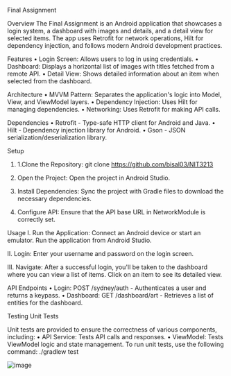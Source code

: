 Final Assignment

Overview
The Final Assignment is an Android application that showcases a login system, a dashboard with images and details, and a detail view for selected items. The app uses Retrofit for network operations, Hilt for dependency injection, and follows modern Android development practices.

Features
•	Login Screen: Allows users to log in using credentials.
•	Dashboard: Displays a horizontal list of images with titles fetched from a remote API.
•	Detail View: Shows detailed information about an item when selected from the dashboard.

Architecture
•	MVVM Pattern: Separates the application's logic into Model, View, and ViewModel layers.
•	Dependency Injection: Uses Hilt for managing dependencies.
•	Networking: Uses Retrofit for making API calls.

Dependencies
•	Retrofit - Type-safe HTTP client for Android and Java.
•	Hilt - Dependency injection library for Android.
•	Gson - JSON serialization/deserialization library.

Setup
1.	1.Clone the Repository:
git clone  https://github.com/bisal03/NIT3213

2.	Open the Project:
Open the project in Android Studio.

3.	Install Dependencies:
Sync the project with Gradle files to download the necessary dependencies.

4.	Configure API:
Ensure that the API base URL in NetworkModule is correctly set.


Usage
I.	Run the Application:
Connect an Android device or start an emulator.
Run the application from Android Studio.

II.	Login:
Enter your username and password on the login screen.

III.	Navigate:
After a successful login, you'll be taken to the dashboard where you can view a list of items.
Click on an item to see its detailed view.

API Endpoints
•	Login: POST /sydney/auth - Authenticates a user and returns a keypass.
•	Dashboard: GET /dashboard/art - Retrieves a list of entities for the dashboard.

Testing
Unit Tests

Unit tests are provided to ensure the correctness of various components, including:
•	API Service: Tests API calls and responses.
•	ViewModel: Tests ViewModel logic and state management.
To run unit tests, use the following command: ./gradlew test

![image](https://github.com/user-attachments/assets/30f483b3-95c0-46f4-80e2-c597a6caa21a)
